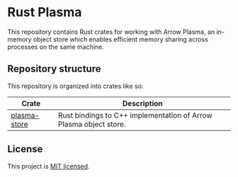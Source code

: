# Rust Plasma
This repository contains Rust crates for working with Arrow Plasma, an in-memory object store which enables efficient memory sharing across processes on the same machine.

## Repository structure
This repository is organized into crates like so:

| Crate                        | Description |
| ---------------------------- | ----------- |
| [plasma-store](plasma-store) | Rust bindings to C++ implementation of Arrow Plasma object store. |

License
-------

This project is [MIT licensed](./LICENSE).